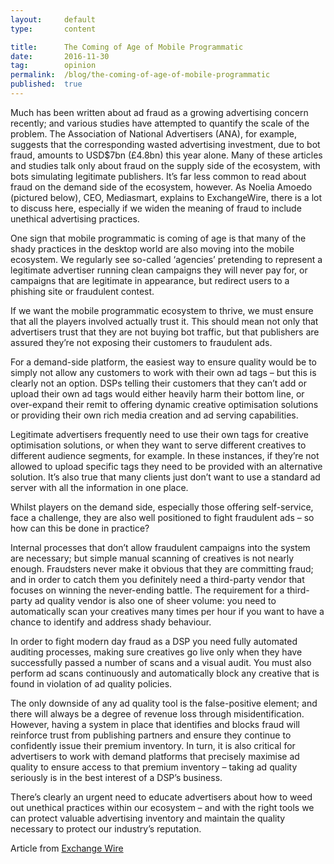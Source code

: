 ```yaml
---
layout:     default
type:       content

title:      The Coming of Age of Mobile Programmatic
date:       2016-11-30
tag:        opinion
permalink:  /blog/the-coming-of-age-of-mobile-programmatic
published:  true
---
```


Much has been written about ad fraud as a growing advertising concern recently; and various studies have attempted to quantify the scale of the problem. The Association of National Advertisers (ANA), for example, suggests that the corresponding wasted advertising investment, due to bot fraud, amounts to USD$7bn (£4.8bn) this year alone. Many of these articles and studies talk only about fraud on the supply side of the ecosystem, with bots simulating legitimate publishers. It’s far less common to read about fraud on the demand side of the ecosystem, however. As Noelia Amoedo (pictured below), CEO, Mediasmart, explains to ExchangeWire, there is a lot to discuss here, especially if we widen the meaning of fraud to include unethical advertising practices.  

One sign that mobile programmatic is coming of age is that many of the shady practices in the desktop world are also moving into the mobile ecosystem. We regularly see so-called ‘agencies’ pretending to represent a legitimate advertiser running clean campaigns they will never pay for, or campaigns that are legitimate in appearance, but redirect users to a phishing site or fraudulent contest.

If we want the mobile programmatic ecosystem to thrive, we must ensure that all the players involved actually trust it. This should mean not only that advertisers trust that they are not buying bot traffic, but that publishers are assured they’re not exposing their customers to fraudulent ads.

For a demand-side platform, the easiest way to ensure quality would be to simply not allow any customers to work with their own ad tags – but this is clearly not an option. DSPs telling their customers that they can’t add or upload their own ad tags would either heavily harm their bottom line, or over-expand their remit to offering dynamic creative optimisation solutions or providing their own rich media creation and ad serving capabilities.

Legitimate advertisers frequently need to use their own tags for creative optimisation solutions, or when they want to serve different creatives to different audience segments, for example. In these instances, if they’re not allowed to upload specific tags they need to be provided with an alternative solution. It’s also true that many clients just don’t want to use a standard ad server with all the information in one place.

Whilst players on the demand side, especially those offering self-service, face a challenge, they are also well positioned to fight fraudulent ads – so how can this be done in practice?

Internal processes that don’t allow fraudulent campaigns into the system are necessary; but simple manual scanning of creatives is not nearly enough. Fraudsters never make it obvious that they are committing fraud; and in order to catch them you definitely need a third-party vendor that focuses on winning the never-ending battle. The requirement for a third-party ad quality vendor is also one of sheer volume: you need to automatically scan your creatives many times per hour if you want to have a chance to identify and address shady behaviour.

In order to fight modern day fraud as a DSP you need fully automated auditing processes, making sure creatives go live only when they have successfully passed a number of scans and a visual audit. You must also perform ad scans continuously and automatically block any creative that is found in violation of ad quality policies.

The only downside of any ad quality tool is the false-positive element; and there will always be a degree of revenue loss through misidentification. However, having a system in place that identifies and blocks fraud will reinforce trust from publishing partners and ensure they continue to confidently issue their premium inventory. In turn, it is also critical for advertisers to work with demand platforms that precisely maximise ad quality to ensure access to that premium inventory – taking ad quality seriously is in the best interest of a DSP’s business.

There’s clearly an urgent need to educate advertisers about how to weed out unethical practices within our ecosystem – and with the right tools we can protect valuable advertising inventory and maintain the quality necessary to protect our industry’s reputation.

Article from [Exchange Wire](https://www.exchangewire.com/blog/2016/11/30/coming-age-mobile-programmatic-fraudulent-desktop-practices-moving-mobile/)
